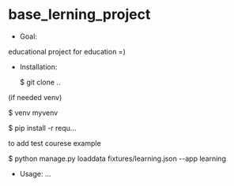 # base_lerning_project

- Goal:

educational project for education =)
 
- Installation:

  $ git clone ..

(if needed venv)  
  
  $ venv myvenv

  $ pip install -r requ...

to add test courese example

  $ python manage.py loaddata fixtures/learning.json --app learning
  
- Usage:
  ...
  
  
  



